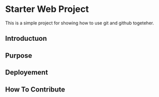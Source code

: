 # Starter Web Project

This is a simple project for
showing how to use git and github togeteher.

## Introductuon

## Purpose

## Deployement

## How To Contribute
